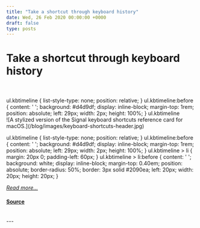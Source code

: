 ```yaml
---
title: "Take a shortcut through keyboard history"
date: Wed, 26 Feb 2020 00:00:00 +0000
draft: false
type: posts
---
```

# Take a shortcut through keyboard history

<br/>

<br/>
 ul.kbtimeline { list-style-type: none; position: relative; } ul.kbtimeline:before { content: ' '; background: #d4d9df; display: inline-block; margin-top: 1rem; position: absolute; left: 29px; width: 2px; height: 100%; } ul.kbtimeline
<br/>
![A stylized version of the Signal keyboard shortcuts reference card for macOS.](/blog/images/keyboard-shortcuts-header.jpg)

ul.kbtimeline { list-style-type: none; position: relative; } ul.kbtimeline:before { content: ' '; background: #d4d9df; display: inline-block; margin-top: 1rem; position: absolute; left: 29px; width: 2px; height: 100%; } ul.kbtimeline > li { margin: 20px 0; padding-left: 60px; } ul.kbtimeline > li:before { content: ' '; background: white; display: inline-block; margin-top: 0.40em; position: absolute; border-radius: 50%; border: 3px solid #2090ea; left: 20px; width: 20px; height: 20px; }

[_Read more..._](https://signal.org/blog/keyboard-shortcuts/)

#### [Source](https://signal.org/blog/keyboard-shortcuts/)

<br/>
---
